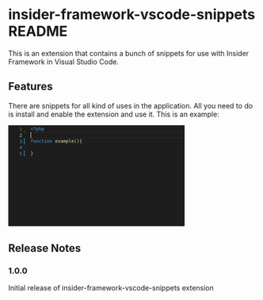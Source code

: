 # insider-framework-vscode-snippets README

This is an extension that contains a bunch of snippets for use with Insider Framework in Visual Studio Code.

## Features

There are snippets for all kind of uses in the application. All you need to do is install and enable the extension and use it. This is an example:

![Summary](demo.gif)

## Release Notes

### 1.0.0

Initial release of insider-framework-vscode-snippets extension